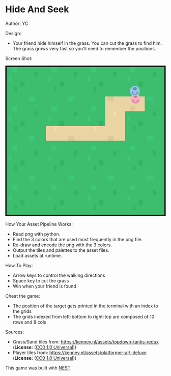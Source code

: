 # Hide And Seek

Author: YC

Design:

- Your friend hide himself in the grass. You can cut the grass to find him. The grass grows very fast so you'll need to remember the positions.

Screen Shot:

![Screen Shot](screenshot.png)

How Your Asset Pipeline Works:

- Read png with python.
- Find the 3 colors that are used most frequently in the png file.
- Re-draw and encode the png with the 3 colors.
- Output the tiles and palettes to the asset files.
- Load assets at runtime.

How To Play:

- Arrow keys to control the walking directions
- Space key to cut the grass
- Win when your friend is found

Cheat the game:

- The position of the target gets printed in the terminal with an index to the grids
- The grids indexed from left-bottom to right-top are composed of 10 rows and 8 cols

Sources: 

- Grass/Sand tiles from: https://kenney.nl/assets/topdown-tanks-redux (**License:** ([CC0 1.0 Universal](https://creativecommons.org/publicdomain/zero/1.0/)))
- Player tiles from: https://kenney.nl/assets/platformer-art-deluxe (**License:** ([CC0 1.0 Universal](https://creativecommons.org/publicdomain/zero/1.0/)))

This game was built with [NEST](NEST.md).

